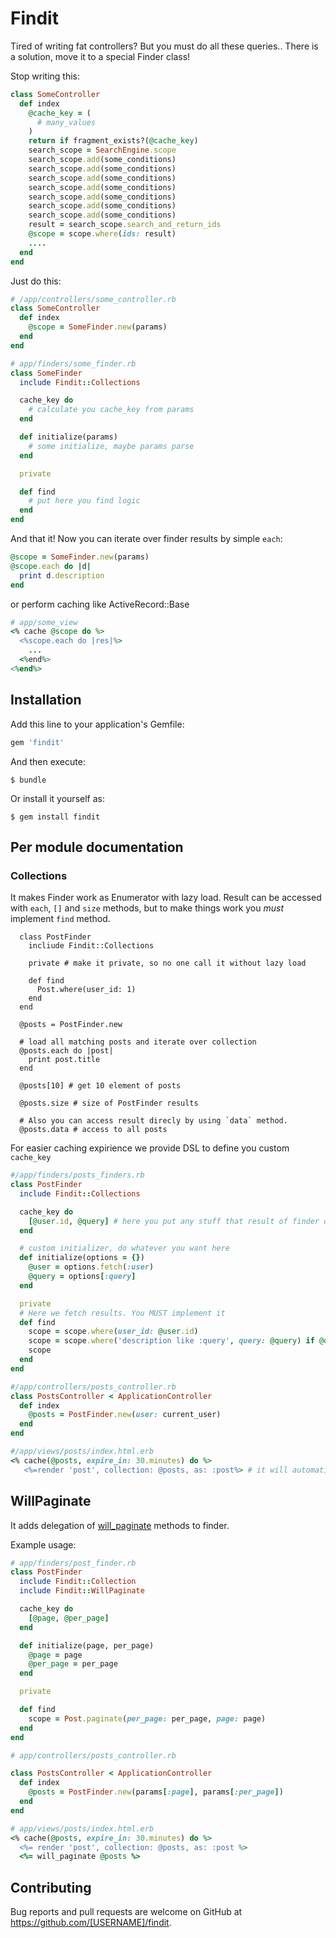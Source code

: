 # Findit

Tired of writing fat controllers? But you must do all these queries.. There is a solution, move it to a special Finder class!

Stop writing this:

```ruby
class SomeController
  def index
    @cache_key = (
      # many_values
    )
    return if fragment_exists?(@cache_key)
    search_scope = SearchEngine.scope
    search_scope.add(some_conditions)
    search_scope.add(some_conditions)
    search_scope.add(some_conditions)
    search_scope.add(some_conditions)
    search_scope.add(some_conditions)
    search_scope.add(some_conditions)
    search_scope.add(some_conditions)
    result = search_scope.search_and_return_ids
    @scope = scope.where(ids: result)
    ....
  end
end
```

Just do this:
```ruby
# /app/controllers/some_controller.rb
class SomeController
  def index
    @scope = SomeFinder.new(params)
  end
end

# app/finders/some_finder.rb
class SomeFinder
  include Findit::Collections

  cache_key do
    # calculate you cache_key from params
  end

  def initialize(params)
    # some initialize, maybe params parse
  end

  private

  def find
    # put here you find logic
  end
end
```

And that it! Now you can iterate over finder results by simple `each`:
```ruby
@scope = SomeFinder.new(params)
@scope.each do |d|
  print d.description
end
```
or perform caching like ActiveRecord::Base
```ruby
# app/some_view
<% cache @scope do %>
  <%scope.each do |res|%>
    ...
  <%end%>
<%end%>

```

## Installation

Add this line to your application's Gemfile:

```ruby
gem 'findit'
```

And then execute:

    $ bundle

Or install it yourself as:

    $ gem install findit

## Per module documentation

### Collections

It makes Finder work as Enumerator with lazy load.
Result can be accessed with `each`, `[]` and `size` methods, but to make things work you *must* implement `find` method.
```
  class PostFinder
    incliude Findit::Collections

    private # make it private, so no one call it without lazy load

    def find
      Post.where(user_id: 1)
    end
  end

  @posts = PostFinder.new

  # load all matching posts and iterate over collection
  @posts.each do |post|
    print post.title
  end

  @posts[10] # get 10 element of posts

  @posts.size # size of PostFinder results

  # Also you can access result direcly by using `data` method.
  @posts.data # access to all posts

```

For easier caching expirience we provide DSL to define you custom `cache_key`

```ruby
#/app/finders/posts_finders.rb
class PostFinder
  include Findit::Collections

  cache_key do
    [@user.id, @query] # here you put any stuff that result of finder depend on it
  end

  # custom initializer, do whatever you want here
  def initialize(options = {})
    @user = options.fetch(:user)
    @query = options[:query]
  end

  private
  # Here we fetch results. You MUST implement it
  def find
    scope = scope.where(user_id: @user.id)
    scope = scope.where('description like :query', query: @query) if @query.present?
    scope
  end
end

#/app/controllers/posts_controller.rb
class PostsController < ApplicationController
  def index
    @posts = PostFinder.new(user: current_user)
  end
end

#/app/views/posts/index.html.erb
<% cache(@posts, expire_in: 30.minutes) do %>
   <%=render 'post', collection: @posts, as: :post%> # it will automaticly iterate over finder results by each method
```

## WillPaginate

It adds delegation of [will_paginate](https://github.com/mislav/will_paginate) methods to finder.

Example usage:

```ruby
# app/finders/post_finder.rb
class PostFinder
  include Findit::Collection
  include Findit::WillPaginate

  cache_key do
    [@page, @per_page]
  end

  def initialize(page, per_page)
    @page = page
    @per_page = per_page
  end

  private

  def find
    scope = Post.paginate(per_page: per_page, page: page)
  end
end

# app/controllers/posts_controller.rb

class PostsController < ApplicationController
  def index
    @posts = PostFinder.new(params[:page], params[:per_page])
  end
end

# app/views/posts/index.html.erb
<% cache(@posts, expire_in: 30.minutes) do %>
  <%= render 'post', collection: @posts, as: :post %>
  <%= will_paginate @posts %>
```

## Contributing

Bug reports and pull requests are welcome on GitHub at https://github.com/[USERNAME]/findit.

